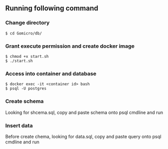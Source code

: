 ## Running following command
### Change directory
```
$ cd Gomicro/db/
```

### Grant execute permission and create docker image
```
$ chmod +x start.sh
$ ./start.sh
```

### Access into container and database
```
$ docker exec -it <container id> bash
$ psql -U postgres
```

### Create schema
Looking for shcema.sql, copy and paste schema onto psql cmdline and run

### Insert data
Before create chema, looking for data.sql, copy and paste query onto psql cmdline and run

